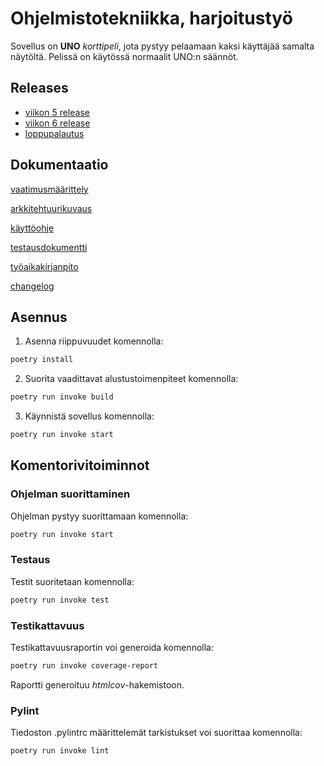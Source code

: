 # Ohjelmistotekniikka, harjoitustyö

Sovellus on **UNO** *korttipeli*, jota pystyy pelaamaan kaksi käyttäjää samalta näytöltä. Pelissä on käytössä normaalit UNO:n säännöt.

## Releases

- [viikon 5 release](https://github.com/pinjakokkonen/ot-harjoitustyo/releases/tag/viikko5)
- [viikon 6 release](https://github.com/pinjakokkonen/ot-harjoitustyo/releases/tag/viikko6)
- [loppupalautus](https://github.com/pinjakokkonen/ot-harjoitustyo/releases/tag/loppupalautus)

## Dokumentaatio

[vaatimusmäärittely](https://github.com/pinjakokkonen/ot-harjoitustyo/blob/main/dokumentaatio/vaatimusmaarittely.md)

[arkkitehtuurikuvaus](https://github.com/pinjakokkonen/ot-harjoitustyo/blob/main/dokumentaatio/arkkitehtuuri.md)

[käyttöohje](https://github.com/pinjakokkonen/ot-harjoitustyo/blob/main/dokumentaatio/kayttoohje.md)

[testausdokumentti](https://github.com/pinjakokkonen/ot-harjoitustyo/blob/main/dokumentaatio/testaus.md)

[työaikakirjanpito](https://github.com/pinjakokkonen/ot-harjoitustyo/blob/main/dokumentaatio/tuntikirjanpito.md)

[changelog](https://github.com/pinjakokkonen/ot-harjoitustyo/blob/main/dokumentaatio/changelog.md)

## Asennus

1. Asenna riippuvuudet komennolla:

```bash
poetry install
```

2. Suorita vaadittavat alustustoimenpiteet komennolla:

```bash
poetry run invoke build
```

3. Käynnistä sovellus komennolla:

```bash
poetry run invoke start
```

## Komentorivitoiminnot

### Ohjelman suorittaminen

Ohjelman pystyy suorittamaan komennolla:

```bash
poetry run invoke start
```

### Testaus

Testit suoritetaan komennolla:

```bash
poetry run invoke test
```

### Testikattavuus

Testikattavuusraportin voi generoida komennolla:

```bash
poetry run invoke coverage-report
```

Raportti generoituu _htmlcov_-hakemistoon.

### Pylint

Tiedoston .pylintrc määrittelemät tarkistukset voi suorittaa komennolla:

```bash
poetry run invoke lint
```
